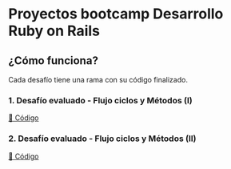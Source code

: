 # Proyectos bootcamp Desarrollo Ruby on Rails

## ¿Cómo funciona?

Cada desafío tiene una rama con su código finalizado.

### 1. Desafío evaluado - Flujo ciclos y Métodos (I)

[📝 Código](https://github.com/rohmedina/desafios_RUBY/tree/1_desafio_flujo_ciclos_metodos)


### 2. Desafío evaluado - Flujo ciclos y Métodos (II)

[📝 Código](https://github.com/rohmedina/desafios_RUBY/tree/2_desafio_flujo_ciclos_metodos)



